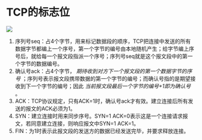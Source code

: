 # TCP的标志位

![][image-1]

1. 序列号seq：占4个字节，用来标记数据段的顺序，TCP把连接中发送的所有数据字节都编上一个序号，第一个字节的编号由本地随机产生；给字节编上序号后，就给每一个报文段指派一个序号；序列号seq就是这个报文段中的第一个字节的数据编号。
2. 确认号ack：占4个字节， _期待收到对方下一个报文段的第一个数据字节的序号_ ；序列号表示报文段携带数据的第一个字节的编号；而确认号指的是期望接收到下一个字节的编号；因此 _当前报文段最后一个字节的编号+1即为确认号_ 。
3. ACK：TCP协议规定，只有ACK=1时，确认号ack才有效。建立连接后所有发送的报文的ACK必须为1。
4. SYN：建立连接时用来同步序号。SYN=1 ACK=0表示这是一个连接请求报文，若同意建立连接，则响应报文中SYN=1 ACK=1。
5. FIN：为1时表示此报文段的发送方的数据已经发送完毕，并要求释放连接。

[image-1]:	https://raw.githubusercontent.com/zhangpengnian/ImageRepository/master/img/20191005020443.png
